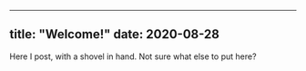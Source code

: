 
---
title: "Welcome!"
date: 2020-08-28
---

Here I post, with a shovel in hand.
Not sure what else to put here?
